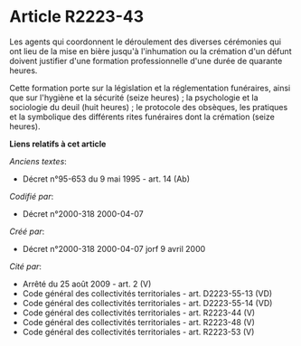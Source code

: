 # Article R2223-43

Les agents qui coordonnent le déroulement des diverses cérémonies qui ont lieu de la mise en bière jusqu'à l'inhumation ou la
crémation d'un défunt doivent justifier d'une formation professionnelle d'une durée de quarante heures.

Cette formation porte sur la législation et la réglementation funéraires, ainsi que sur l'hygiène et la sécurité (seize
heures) ; la psychologie et la sociologie du deuil (huit heures) ; le protocole des obsèques, les pratiques et la symbolique
des différents rites funéraires dont la crémation (seize heures).

**Liens relatifs à cet article**

_Anciens textes_:

  - Décret n°95-653 du 9 mai 1995 - art. 14 (Ab)

_Codifié par_:

  - Décret n°2000-318 2000-04-07

_Créé par_:

  - Décret n°2000-318 2000-04-07 jorf 9 avril 2000

_Cité par_:

  - Arrêté du 25 août 2009 - art. 2 (V)
  - Code général des collectivités territoriales - art. D2223-55-13 (VD)
  - Code général des collectivités territoriales - art. D2223-55-14 (VD)
  - Code général des collectivités territoriales - art. R2223-44 (V)
  - Code général des collectivités territoriales - art. R2223-48 (V)
  - Code général des collectivités territoriales - art. R2223-53 (V)

